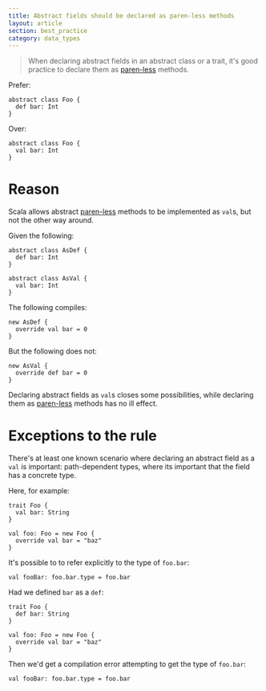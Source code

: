 ```yaml
---
title: Abstract fields should be declared as paren-less methods
layout: article
section: best_practice
category: data_types
---
```


> When declaring abstract fields in an abstract class or a trait, it's good practice to declare them as [paren-less] methods.

Prefer:

```tut:silent
abstract class Foo {
  def bar: Int
}
```

Over:

```tut:silent
abstract class Foo {
  val bar: Int
}
```

# Reason

Scala allows abstract [paren-less] methods to be implemented as `val`s, but not the other way around.

Given the following:

```tut:silent
abstract class AsDef {
  def bar: Int
}

abstract class AsVal {
  val bar: Int
}
```

The following compiles:

```tut:book
new AsDef {
  override val bar = 0
}
```

But the following does not:

```tut:fail:book
new AsVal {
  override def bar = 0
}
```

Declaring abstract fields as `val`s closes some possibilities, while declaring them as [paren-less] methods has no ill effect.

# Exceptions to the rule

There's at least one known scenario where declaring an abstract field as a `val` is important: path-dependent types, where its important that the field has a concrete type.

Here, for example:

```tut:silent
trait Foo {
  val bar: String
}

val foo: Foo = new Foo {
  override val bar = "baz"
}
```

It's possible to to refer explicitly to the type of `foo.bar`:

```tut:book
val fooBar: foo.bar.type = foo.bar
```

Had we defined `bar` as a `def`:

```tut:reset:silent
trait Foo {
  def bar: String
}

val foo: Foo = new Foo {
  override val bar = "baz"
}
```

Then we'd get a compilation error attempting to get the type of `foo.bar`:

```tut:book:fail
val fooBar: foo.bar.type = foo.bar
```


[paren-less]:../definitions/paren-less.html
